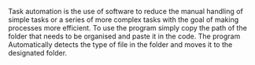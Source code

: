 Task automation is the use of software to reduce the manual handling of simple tasks or a series of more complex tasks with the goal of making processes more efficient.
To use the program simply copy the path of the folder that needs to be organised and paste it in the code.
The program Automatically detects the type of file in the folder and moves it to the designated folder.
